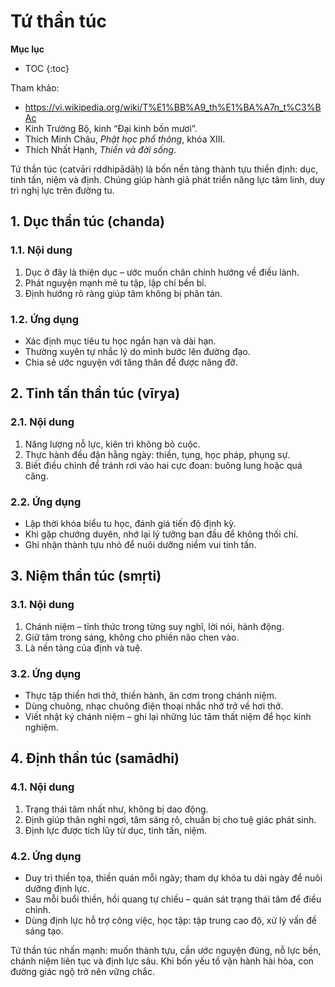 # Tứ thần túc

**Mục lục**

- TOC
{:toc}

Tham khảo:

- <https://vi.wikipedia.org/wiki/T%E1%BB%A9_th%E1%BA%A7n_t%C3%BAc>
- Kinh Trường Bộ, kinh “Đại kinh bốn mươi”.
- Thích Minh Châu, *Phật học phổ thông*, khóa XIII.
- Thích Nhất Hạnh, *Thiền và đời sống*.

Tứ thần túc (catvāri ṛddhipādāḥ) là bốn nền tảng thành tựu thiền định: dục, tinh tấn, niệm và định. Chúng giúp hành giả phát triển năng lực tâm linh, duy trì nghị lực trên đường tu.

## 1. Dục thần túc (chanda)

### 1.1. Nội dung

1. Dục ở đây là thiện dục – ước muốn chân chính hướng về điều lành.
2. Phát nguyện mạnh mẽ tu tập, lập chí bền bỉ.
3. Định hướng rõ ràng giúp tâm không bị phân tán.

### 1.2. Ứng dụng

- Xác định mục tiêu tu học ngắn hạn và dài hạn.
- Thường xuyên tự nhắc lý do mình bước lên đường đạo.
- Chia sẻ ước nguyện với tăng thân để được nâng đỡ.

## 2. Tinh tấn thần túc (vīrya)

### 2.1. Nội dung

1. Năng lượng nỗ lực, kiên trì không bỏ cuộc.
2. Thực hành đều đặn hằng ngày: thiền, tụng, học pháp, phụng sự.
3. Biết điều chỉnh để tránh rơi vào hai cực đoan: buông lung hoặc quá căng.

### 2.2. Ứng dụng

- Lập thời khóa biểu tu học, đánh giá tiến độ định kỳ.
- Khi gặp chướng duyên, nhớ lại lý tưởng ban đầu để không thối chí.
- Ghi nhận thành tựu nhỏ để nuôi dưỡng niềm vui tinh tấn.

## 3. Niệm thần túc (smṛti)

### 3.1. Nội dung

1. Chánh niệm – tỉnh thức trong từng suy nghĩ, lời nói, hành động.
2. Giữ tâm trong sáng, không cho phiền não chen vào.
3. Là nền tảng của định và tuệ.

### 3.2. Ứng dụng

- Thực tập thiền hơi thở, thiền hành, ăn cơm trong chánh niệm.
- Dùng chuông, nhạc chuông điện thoại nhắc nhớ trở về hơi thở.
- Viết nhật ký chánh niệm – ghi lại những lúc tâm thất niệm để học kinh nghiệm.

## 4. Định thần túc (samādhi)

### 4.1. Nội dung

1. Trạng thái tâm nhất như, không bị dao động.
2. Định giúp thân nghỉ ngơi, tâm sáng rõ, chuẩn bị cho tuệ giác phát sinh.
3. Định lực được tích lũy từ dục, tinh tấn, niệm.

### 4.2. Ứng dụng

- Duy trì thiền tọa, thiền quán mỗi ngày; tham dự khóa tu dài ngày để nuôi dưỡng định lực.
- Sau mỗi buổi thiền, hồi quang tự chiếu – quán sát trạng thái tâm để điều chỉnh.
- Dùng định lực hỗ trợ công việc, học tập: tập trung cao độ, xử lý vấn đề sáng tạo.

Tứ thần túc nhấn mạnh: muốn thành tựu, cần ước nguyện đúng, nỗ lực bền, chánh niệm liên tục và định lực sâu. Khi bốn yếu tố vận hành hài hòa, con đường giác ngộ trở nên vững chắc.
